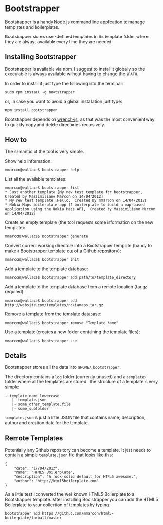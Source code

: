 # Bootstrapper

Bootstrapper is a handy Node.js command line application to manage templates and boilerplates.

Bootstrapper stores user-defined templates in its template folder where they are always available every time they are needed.

## Installing Bootstrapper

Bootstrapper is available via npm. I suggest to install it globally so the executable is always available without having to change the `$PATH`.

In order to install it just type the following into the terminal:

    sudo npm install -g bootstrapper
    
or, in case you want to avoid a global installation just type:

    npm install bootstrapper
    
Bootstrapper depends on [wrench-js](https://github.com/ryanmcgrath/wrench-js), as that was the most convenient way to quickly copy and delete directories recursively.

## How to

The semantic of the tool is very simple.

Show help information:

    mmarcon@wallace$ bootstrapper help
    
List all the available templates:

    mmarcon@wallace$ bootstrapper list
    * Just another template [My new test template for bootstrapper,  Created by Massimiliano Marcon on 14/04/2012]
    * My new test template [Hello,  Created by mmarcon on 14/04/2012]
    * Nokia Maps boilerplate app [A boilerplate to build a map-based application using the Nokia Maps API,  Created by Massimiliano Marcon on 14/04/2012]
    
Create an empty template (the tool requests some information on the new template):

    mmarcon@wallace$ bootstrapper generate
    
Convert current working directory into a Bootstrapper template (handy to make a Bootstrapper template out of a Github repository):

    mmarcon@wallace$ bootstrapper init
    
Add a template to the template database:

    mmarcon@wallace$ bootstrapper add path/to/template_directory

Add a template to the template database from a remote location (tar.gz required):
    
    mmarcon@wallace$ bootstrapper add http://website.com/templates/nokiamaps.tar.gz
    
Remove a template from the template database:

    mmarcon@wallace$ bootstrapper remove "Template Name"
   
Use a template (creates a new folder containing the template files):
    
    mmarcon@wallace$ bootstrapper use
    
## Details
Bootstrapper stores all the data into `$HOME/.bootstrapper`.

The directory contains a `log` folder (currently unused) and a `templates` folder where all the templates are stored. The structure of a template is very simple:

    - template_name_lowercase
       |- template.json
       |- some_other_template.file
       |- some_subfolder
       
`template.json` is just a little JSON file that contains name, description, author and creation date for the template.

## Remote Templates

Potentially any Github repository can become a template. It just needs to contain a simple `template.json` file that looks like this:

    {
        "date": "17/04/2012",
        "name": "HTML5 Boilerplate",
        "description": "A rock-solid default for HTML5 awesome.",
        "author": "http://html5boilerplate.com"
    }

As a little test I converted the well known HTML5 Boilerplate to a Bootstrapper template. After installing Bootstrapper you can add the HTML5 Boilerplate to your collection of templates by typing:

    bootstrapper add https://github.com/mmarcon/html5-boilerplate/tarball/master